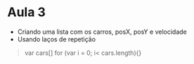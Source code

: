 # Aula 3

- Criando uma lista com os carros, posX, posY e velocidade
- Usando laços de repetição

> var cars[]
> for (var i = 0; i< cars.length){}


